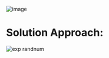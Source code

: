 ![image](https://user-images.githubusercontent.com/42132857/83895932-02e61e80-a771-11ea-8a1a-e516649a7516.png)
# Solution Approach:
![exp randnum](https://user-images.githubusercontent.com/42132857/83895970-12fdfe00-a771-11ea-8278-17d8929de2c0.PNG)
